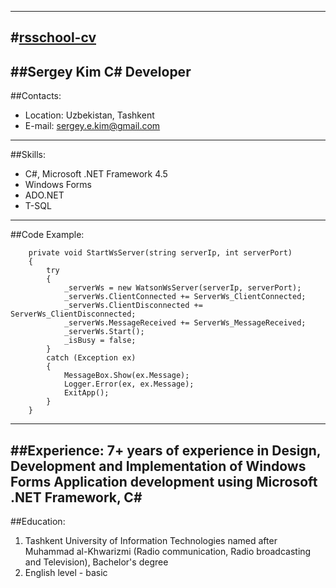 -----
#[rsschool-cv](https://uroboros-sk.github.io/rsschool-cv/)
-----
##Sergey Kim
**C# Developer**
-----
##Contacts:
- Location: Uzbekistan, Tashkent
- E-mail: sergey.e.kim@gmail.com
-----
##Skills:
- C#, Microsoft .NET Framework 4.5 
- Windows Forms
- ADO.NET
- T-SQL
-----
##Code Example:
```
    private void StartWsServer(string serverIp, int serverPort)
    {
        try
        {
            _serverWs = new WatsonWsServer(serverIp, serverPort);
            _serverWs.ClientConnected += ServerWs_ClientConnected;
            _serverWs.ClientDisconnected += ServerWs_ClientDisconnected;
            _serverWs.MessageReceived += ServerWs_MessageReceived;
            _serverWs.Start();
            _isBusy = false;
        }
        catch (Exception ex)
        {
            MessageBox.Show(ex.Message);
            Logger.Error(ex, ex.Message);
            ExitApp();
        }
    }
```
-----
##Experience:
7+ years of experience in Design, Development and Implementation of Windows Forms Application development using Microsoft .NET Framework, C#
-----
##Education:
1. Tashkent University of Information Technologies named after Muhammad al-Khwarizmi (Radio communication, Radio broadcasting and Television), Bachelor's degree
2. English level - basic